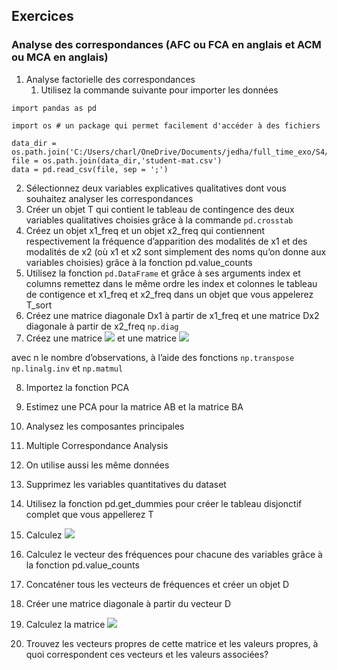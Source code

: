 
## Exercices


### Analyse des correspondances (AFC ou FCA en anglais et ACM ou MCA en anglais)


1. Analyse factorielle des correspondances
    1. Utilisez la commande suivante pour importer les données

```
import pandas as pd

import os # un package qui permet facilement d'accéder à des fichiers

data_dir = os.path.join('C:/Users/charl/OneDrive/Documents/jedha/full_time_exo/S4/student_data')
file = os.path.join(data_dir,'student-mat.csv')
data = pd.read_csv(file, sep = ';')
```

  2. Sélectionnez deux variables explicatives qualitatives dont vous souhaitez analyser les correspondances
  3. Créer un objet T qui contient le tableau de contingence des deux variables qualitatives choisies grâce à la commande `pd.crosstab`
  4. Créez un objet x1_freq et un objet x2_freq qui contiennent respectivement la fréquence d’apparition des modalités de x1 et des modalités de x2 (où x1 et x2 sont simplement des noms qu’on donne aux variables choisies) grâce à la fonction pd.value_counts
  5. Utilisez la fonction `pd.DataFrame` et grâce à ses arguments index et columns remettez dans le même ordre les index et colonnes le tableau de contigence et x1_freq et x2_freq dans un objet que vous appelerez T_sort
  6. Créez une matrice diagonale Dx1 à partir de x1_freq et une matrice Dx2 diagonale à partir de x2_freq `np.diag`
  7. Créez une matrice <img src="https://latex.codecogs.com/svg.latex?\Large&space;A=\frac{1}{n}T^{T}D_{X_{1}}^{-1}" /> et une matrice <img src="https://latex.codecogs.com/svg.latex?\Large&space;B=\frac{1}{n}TD_{X_{2}}^{-1}" />

 avec n le nombre d’observations, à l’aide des fonctions `np.transpose` `np.linalg.inv` et `np.matmul`
  
  8. Importez la fonction PCA
    
  9. Estimez une PCA pour la matrice AB et la matrice BA
  
  10. Analysez les composantes principales
  
2. Multiple Correspondance Analysis

  11. On utilise aussi les même données
  
  12. Supprimez les variables quantitatives du dataset
  
  13. Utilisez la fonction pd.get_dummies pour créer le tableau disjonctif complet que vous appellerez T
  
  14. Calculez <img src="https://latex.codecogs.com/svg.latex?\Large&space;B=T^{T}T" />

  15. Calculez le vecteur des fréquences pour chacune des variables grâce à la fonction pd.value_counts
  16. Concaténer tous les vecteurs de fréquences et créer un objet D
  17. Créer une matrice diagonale à partir du vecteur D
  18. Calculez la matrice <img src="https://latex.codecogs.com/svg.latex?\Large&space;\frac{1}{n}B\Delta^{-1}" />

  19. Trouvez les vecteurs propres de cette matrice et les valeurs propres, à quoi correspondent ces vecteurs et les valeurs associées?
